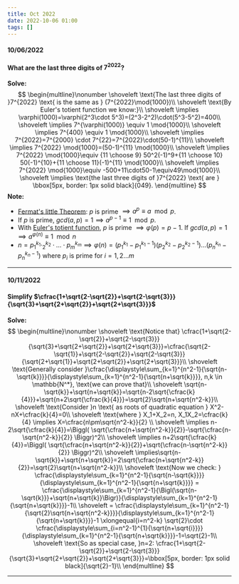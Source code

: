 ```yaml
---
title: Oct 2022
date: 2022-10-06 01:00
tags: []
---
```


#### 10/06/2022

#### What are the last three digits of $7^{2022}$?

**Solve:**
$$
\begin{multline}\nonumber
\shoveleft \text{The last three digits of }7^{2022} \text{ is the same as } (7^{2022}\mod{1000})\\
\shoveleft \text{By Euler's totient function we know:}\\
\shoveleft \implies \varphi(1000)=\varphi(2^3\cdot 5^3)=(2^3-2^2)\cdot(5^3-5^2)=400\\
\shoveleft \implies 7^{\varphi(1000)} \equiv 1 \mod{1000}\\
\shoveleft \implies 7^{400} \equiv 1 \mod{1000}\\
\shoveleft \implies 7^{2022}=7^{2000} \cdot 7^{22}=7^{2022}\cdot(50-1)^{11}\\
\shoveleft \implies 7^{2022} \mod{1000}=(50-1)^{11} \mod{1000}\\
\shoveleft \implies 7^{2022} \mod{1000}\equiv {11 \choose 9} 50^2(-1)^9+{11 \choose 10} 50(-1)^{10}+{11 \choose 11}(-1)^{11} \mod{1000}\\
\shoveleft \implies 7^{2022} \mod{1000}\equiv -500+11\cdot50-1\equiv49\mod{1000}\\
\shoveleft \implies \text{the last three digits of }7^{2022} \text{ are } \bbox[5px, border: 1px solid black]{049}.
\end{multline}
$$
**Note:**

* [Fermat's little Theorem](https://en.wikipedia.org/wiki/Fermat%27s_little_theorem): $p$ is prime $\implies a^p \equiv a \mod{p}$.
* If $p$ is prime, $gcd(a,p)=1 \implies a^{p-1}\equiv 1 \mod{p}$.
* With [Euler's totient function](https://en.wikipedia.org/wiki/Euler%27s_totient_function), $p$ is prime $\implies \varphi(p)=p-1$. If $gcd(a,p)=1 \implies a^{\varphi(n)} \equiv 1 \mod{n}$
* $n=p_{1}^{k_1}\cdotp_{2}^{k_2}\cdot \dots\cdot p_{m}^{k_m} \implies \varphi(n)=(p_{1}^{k_1}-p_{1}^{k_1-1})(p_{2}^{k_2}-p_{2}^{k_2-1})\dots (p_{n}^{k_n}-p_{n}^{k_n-1}) \text{ where }p_i \text{ is prime for }i=1,2 \dots m$

---

#### 10/11/2022

#### Simplify $\cfrac{1+\sqrt{2-\sqrt{2}}+\sqrt{2-\sqrt{3}}}{\sqrt{3}+\sqrt{2+\sqrt{2}}+\sqrt{2+\sqrt{3}}}$

**Solve:**
$$
\begin{multline}\nonumber
\shoveleft \text{Notice that} \cfrac{1+\sqrt{2-\sqrt{2}}+\sqrt{2-\sqrt{3}}}{\sqrt{3}+\sqrt{2+\sqrt{2}}+\sqrt{2+\sqrt{3}}}=\cfrac{\sqrt{2-\sqrt{1}}+\sqrt{2-\sqrt{2}}+\sqrt{2-\sqrt{3}}}{\sqrt{2+\sqrt{1}}+\sqrt{2+\sqrt{2}}+\sqrt{2+\sqrt{3}}}\\
\shoveleft \text{Generally consider }\cfrac{\displaystyle\sum_{k=1}^{n^2-1}{\sqrt{n-\sqrt{k}}}}{\displaystyle\sum_{k=1}^{n^2-1}{\sqrt{n+\sqrt{k}}}}, n,k \in \mathbb{N^*}, \text{we can prove that}\\
\shoveleft \sqrt{n-\sqrt{k}}+\sqrt{n+\sqrt{k}}=\sqrt{n-2\sqrt{\cfrac{k}{4}}}+\sqrt{n+2\sqrt{\cfrac{k}{4}}}=\sqrt{2}\sqrt{n+\sqrt{n^2-k}}\\
\shoveleft \text{Consider }n \text{ as roots of quadratic equation } X^2-nX+\cfrac{k}{4}=0\\
\shoveleft \text{where } X_1+X_2=n, X_1X_2=\cfrac{k}{4} \implies X=\cfrac{n\pm\sqrt{n^2-k}}{2} \\
\shoveleft \implies n-2\sqrt{\cfrac{k}{4}}=\Biggl( \sqrt{\cfrac{n+\sqrt{n^2-k}}{2}}-\sqrt{\cfrac{n-\sqrt{n^2-k}}{2}} \Biggr)^2\\
\shoveleft \implies n+2\sqrt{\cfrac{k}{4}}=\Biggl( \sqrt{\cfrac{n+\sqrt{n^2-k}}{2}}+\sqrt{\cfrac{n-\sqrt{n^2-k}}{2}} \Biggr)^2\\
\shoveleft \implies\sqrt{n-\sqrt{k}}+\sqrt{n+\sqrt{k}}=2\sqrt{\cfrac{n+\sqrt{n^2-k}}{2}}=\sqrt{2}\sqrt{n+\sqrt{n^2-k}}\\
\shoveleft \text{Now we check: } \cfrac{\displaystyle\sum_{k=1}^{n^2-1}{\sqrt{n-\sqrt{k}}}}{\displaystyle\sum_{k=1}^{n^2-1}{\sqrt{n+\sqrt{k}}}} = \cfrac{\displaystyle\sum_{k=1}^{n^2-1}{\Bigl(\sqrt{n-\sqrt{k}}}+\sqrt{n+\sqrt{k}}\Bigr)}{\displaystyle\sum_{k=1}^{n^2-1}{\sqrt{n+\sqrt{k}}}}-1\\
\shoveleft = \cfrac{\displaystyle\sum_{k=1}^{n^2-1}{\sqrt{2}\sqrt{n+\sqrt{n^2-k}}}}{\displaystyle\sum_{k=1}^{n^2-1}{\sqrt{n+\sqrt{k}}}}-1 \xlongequal{i=n^2-k} \sqrt{2}\cdot \cfrac{\displaystyle\sum_{i=n^2-1}^{1}{\sqrt{n+\sqrt{i}}}}{\displaystyle\sum_{k=1}^{n^2-1}{\sqrt{n+\sqrt{k}}}}-1=\sqrt{2}-1\\
\shoveleft \text{So as special case, }n=2: \cfrac{1+\sqrt{2-\sqrt{2}}+\sqrt{2-\sqrt{3}}}{\sqrt{3}+\sqrt{2+\sqrt{2}}+\sqrt{2+\sqrt{3}}}=\bbox[5px, border: 1px solid black]{\sqrt{2}-1}\\
\end{multline}
$$

---

